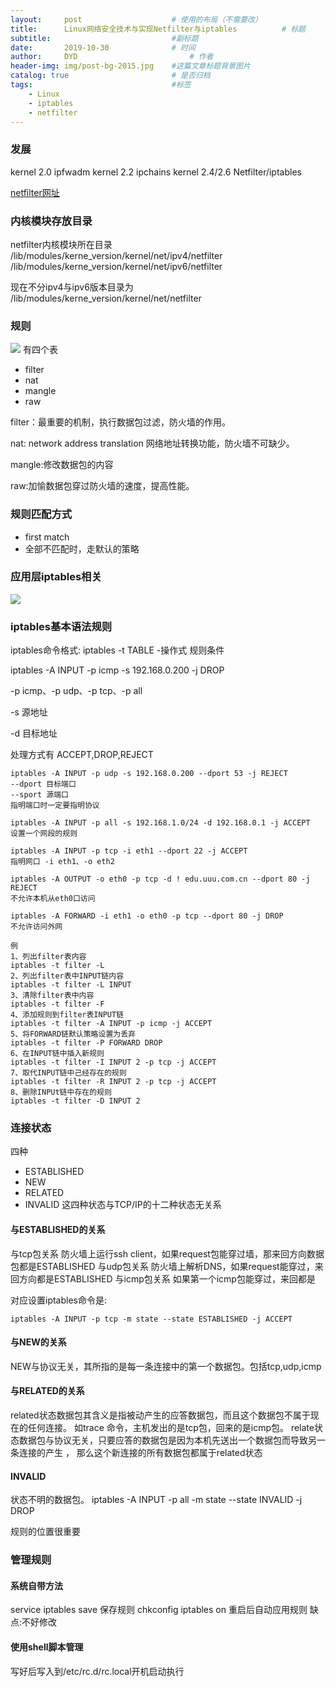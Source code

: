```yaml
---
layout:     post   				    # 使用的布局（不需要改）
title:      Linux网络安全技术与实现Netfilter与iptables          # 标题
subtitle:                           #副标题
date:       2019-10-30 				# 时间
author:     DYD 						# 作者
header-img: img/post-bg-2015.jpg 	#这篇文章标题背景图片
catalog: true 						# 是否归档
tags:								#标签
    - Linux
    - iptables
    - netfilter
---
```


### 发展
kernel 2.0       ipfwadm
kernel 2.2       ipchains
kernel 2.4/2.6   Netfilter/iptables

[netfilter网址](https://www.netfilter.org)

### 内核模块存放目录

netfilter内核模块所在目录
/lib/modules/kerne_version/kernel/net/ipv4/netfilter
/lib/modules/kerne_version/kernel/net/ipv6/netfilter

现在不分ipv4与ipv6版本目录为
/lib/modules/kerne_version/kernel/net/netfilter

### 规则
![](https://i.postimg.cc/SRtVcJVZ/00804-Ku-Lgy1g8gbwygdw3j30bf0gbgn6.jpg)
有四个表
* filter
* nat
* mangle
* raw

filter：最重要的机制，执行数据包过滤，防火墙的作用。

nat: network address translation 网络地址转换功能，防火墙不可缺少。

mangle:修改数据包的内容

raw:加愉数据包穿过防火墙的速度，提高性能。

### 规则匹配方式
* first match
* 全部不匹配时，走默认的策略

### 应用层iptables相关
![](https://i.postimg.cc/1zxCWVS2/00804-Ku-Lgy1g8gbwyg9vpj30iw0gdmxm.jpg)

### iptables基本语法规则
iptables命令格式:
iptables -t TABLE -操作式 规则条件

iptables -A INPUT -p icmp -s 192.168.0.200 -j DROP

-p icmp、-p udp、-p tcp、-p all

-s 源地址

-d 目标地址

处理方式有 ACCEPT,DROP,REJECT

```
iptables -A INPUT -p udp -s 192.168.0.200 --dport 53 -j REJECT
--dport 目标端口
--sport 源端口
指明端口时一定要指明协议

iptables -A INPUT -p all -s 192.168.1.0/24 -d 192.168.0.1 -j ACCEPT
设置一个网段的规则

iptables -A INPUT -p tcp -i eth1 --dport 22 -j ACCEPT
指明网口 -i eth1、-o eth2

iptables -A OUTPUT -o eth0 -p tcp -d ! edu.uuu.com.cn --dport 80 -j REJECT
不允许本机从eth0口访问

iptables -A FORWARD -i eth1 -o eth0 -p tcp --dport 80 -j DROP
不允许访问外网
```

```
例
1、列出filter表内容
iptables -t filter -L
2、列出filter表中INPUT链内容
iptables -t filter -L INPUT
3、清除filter表中内容
iptables -t filter -F
4、添加规则到filter表INPUT链
iptables -t filter -A INPUT -p icmp -j ACCEPT
5、将FORWARD链默认策略设置为丢弃
iptables -t filter -P FORWARD DROP
6、在INPUT链中插入新规则
iptables -t filter -I INPUT 2 -p tcp -j ACCEPT
7、取代INPUT链中己经存在的规则
iptables -t filter -R INPUT 2 -p tcp -j ACCEPT
8、删除INPUt链中存在的规则
iptables -t filter -D INPUT 2
```

### 连接状态
四种
* ESTABLISHED
* NEW
* RELATED
* INVALID
这四种状态与TCP/IP的十二种状态无关系

#### 与ESTABLISHED的关系
与tcp包关系
防火墙上运行ssh client，如果request包能穿过墙，那来回方向数据包都是ESTABLISHED
与udp包关系
防火墙上解析DNS，如果request能穿过，来回方向都是ESTABLISHED
与icmp包关系
如果第一个icmp包能穿过，来回都是

对应设置iptables命令是:
```
iptables -A INPUT -p tcp -m state --state ESTABLISHED -j ACCEPT
```

#### 与NEW的关系
NEW与协议无关，其所指的是每一条连接中的第一个数据包。包括tcp,udp,icmp

#### 与RELATED的关系
related状态数据包其含义是指被动产生的应答数据包，而且这个数据包不属于现在的任何连接。
如trace 命令，主机发出的是tcp包，回来的是icmp包。
relate状态数据包与协议无关，只要应答的数据包是因为本机先送出一个数据包而导致另一条连接的产生
， 那么这个新连接的所有数据包都属于related状态

#### INVALID
状态不明的数据包。
iptables -A INPUT -p all -m state --state INVALID -j DROP

规则的位置很重要

### 管理规则
#### 系统自带方法
service iptables save 保存规则
chkconfig iptables on 重启后自动应用规则
缺点:不好修改
#### 使用shell脚本管理
写好后写入到/etc/rc.d/rc.local开机启动执行
